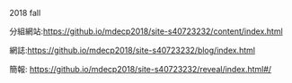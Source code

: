 2018 fall

分組網站:https://github.io/mdecp2018/site-s40723232/content/index.html

網誌:https://github.io/mdecp2018/site-s40723232/blog/index.html

簡報: https://github.io/mdecp2018/site-s40723232/reveal/index.html#/


